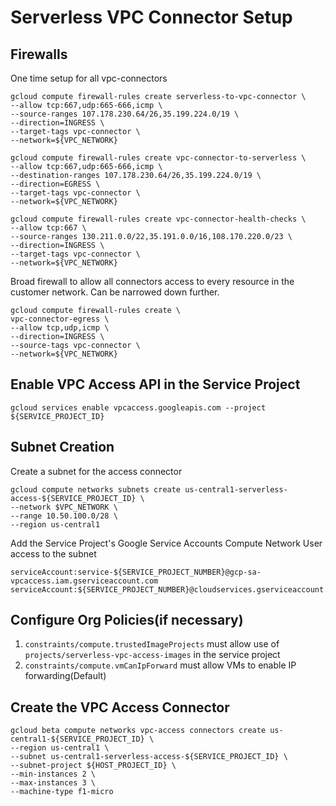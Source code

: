 # Serverless VPC Connector Setup

## Firewalls
One time setup for all vpc-connectors
```
gcloud compute firewall-rules create serverless-to-vpc-connector \
--allow tcp:667,udp:665-666,icmp \
--source-ranges 107.178.230.64/26,35.199.224.0/19 \
--direction=INGRESS \
--target-tags vpc-connector \
--network=${VPC_NETWORK}

gcloud compute firewall-rules create vpc-connector-to-serverless \
--allow tcp:667,udp:665-666,icmp \
--destination-ranges 107.178.230.64/26,35.199.224.0/19 \
--direction=EGRESS \
--target-tags vpc-connector \
--network=${VPC_NETWORK}

gcloud compute firewall-rules create vpc-connector-health-checks \
--allow tcp:667 \
--source-ranges 130.211.0.0/22,35.191.0.0/16,108.170.220.0/23 \
--direction=INGRESS \
--target-tags vpc-connector \
--network=${VPC_NETWORK}
```

Broad firewall to allow all connectors access to every resource in the customer network. Can be narrowed down further.
```
gcloud compute firewall-rules create \
vpc-connector-egress \
--allow tcp,udp,icmp \
--direction=INGRESS \
--source-tags vpc-connector \
--network=${VPC_NETWORK}
```

## Enable VPC Access API in the Service Project
```
gcloud services enable vpcaccess.googleapis.com --project ${SERVICE_PROJECT_ID}
```

## Subnet Creation
Create a subnet for the access connector
```
gcloud compute networks subnets create us-central1-serverless-access-${SERVICE_PROJECT_ID} \
--network $VPC_NETWORK \
--range 10.50.100.0/28 \
--region us-central1 
```

Add the Service Project's Google Service Accounts Compute Network User access to the subnet
```
serviceAccount:service-${SERVICE_PROJECT_NUMBER}@gcp-sa-vpcaccess.iam.gserviceaccount.com
serviceAccount:${SERVICE_PROJECT_NUMBER}@cloudservices.gserviceaccount.com
```

## Configure Org Policies(if necessary)

1. `constraints/compute.trustedImageProjects` must allow use of `projects/serverless-vpc-access-images` in the service project
1. `constraints/compute.vmCanIpForward` must allow VMs to enable IP forwarding(Default)

## Create the VPC Access Connector
```
gcloud beta compute networks vpc-access connectors create us-central1-${SERVICE_PROJECT_ID} \
--region us-central1 \
--subnet us-central1-serverless-access-${SERVICE_PROJECT_ID} \
--subnet-project ${HOST_PROJECT_ID} \
--min-instances 2 \
--max-instances 3 \
--machine-type f1-micro
```